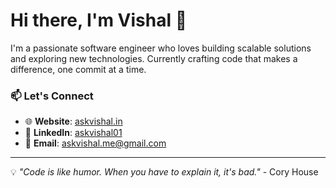 # Hi there, I'm Vishal 👋

I'm a passionate software engineer who loves building scalable solutions and exploring new technologies. Currently crafting code that makes a difference, one commit at a time.

### 📫 Let's Connect
- 🌐 **Website**: [askvishal.in](https://askvishal.in)
- 💼 **LinkedIn**: [askvishal01](https://www.linkedin.com/in/askvishal01)
- 📧 **Email**: askvishal.me@gmail.com

---
💡 *"Code is like humor. When you have to explain it, it's bad."* - Cory House
